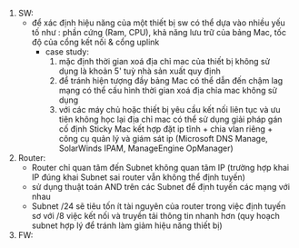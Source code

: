 

1. SW:
   - để xác định hiệu năng của một thiết bị sw có thể dựa vào nhiều yếu tố như : phần cứng (Ram, CPU), khả năng lưu trữ của bảng Mac, tốc độ của cổng kết nối & cổng uplink
     - case study: 
       1. mặc định thời gian xoá địa chỉ mac của thiết bị không sử dụng là khoản 5' tuỳ nhà sản xuất quy định
       2. để tránh hiện tượng đầy bảng Mac có thể dẫn đến chậm lag mạng có thể cấu hình thời gian xoá địa chỉa mac không sử dụng 
       3. với các máy chủ hoặc thiết bị yêu cầu kết nối liên tục và ưu tiên không học lại địa chỉ mac có thể sử dụng giải pháp gán cố định Sticky Mac kết hợp đặt ip tĩnh + chia vlan riêng + công cụ quản lý và giám sát ip (Microsoft DNS Manage, SolarWinds IPAM, ManageEngine OpManager) 
2. Router:
   - Router chỉ quan tâm đến Subnet không quan tâm IP (trường hợp khai IP đúng khai Subnet sai router vẫn không thể định tuyến)
   - sử dụng thuật toán AND trên các Subnet để định tuyến các mạng với nhau
   - Subnet /24 sẽ tiêu tốn ít tài nguyên của router trong việc định tuyến sơ với /8 việc kết nối và truyền tải thông tin nhanh hơn (quy hoạch subnet hợp lý để tránh làm giảm hiệu năng thiết bị)
3. FW: 
